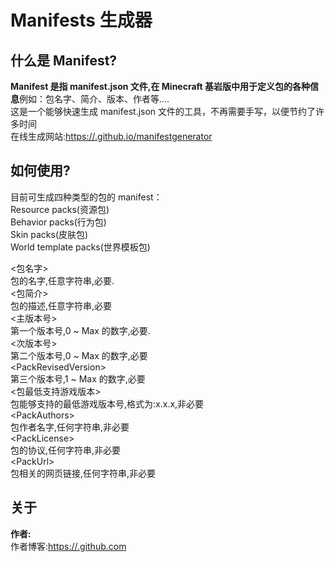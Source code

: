 # Manifests 生成器

## 什么是 Manifest?

**Manifest 是指 manifest.json 文件,在 Minecraft 基岩版中用于定义包的各种信息**例如：包名字、简介、版本、作者等....  
这是一个能够快速生成 manifest.json 文件的工具，不再需要手写，以便节约了许多时间  
在线生成网站:[https://.github.io/manifestgenerator](https://.github.io/manifestgenerator)

## 如何使用?

目前可生成四种类型的包的 manifest：  
Resource packs(资源包)  
Behavior packs(行为包)  
Skin packs(皮肤包)  
World template packs(世界模板包)

\<包名字\>  
包的名字,任意字符串,必要.  
\<包简介\>  
包的描述,任意字符串,必要  
\<主版本号\>  
第一个版本号,0 ~ Max 的数字,必要.  
\<次版本号\>  
第二个版本号,0 ~ Max 的数字,必要  
\<PackRevisedVersion\>  
第三个版本号,1 ~ Max 的数字,必要  
\<包最低支持游戏版本\>  
包能够支持的最低游戏版本号,格式为:x.x.x,非必要  
\<PackAuthors\>  
包作者名字,任何字符串,非必要  
\<PackLicense\>  
包的协议,任何字符串,非必要  
\<PackUrl\>  
包相关的网页链接,任何字符串,非必要

## 关于

**作者:**  
作者博客:[https://.github.com](https://.github.com)

